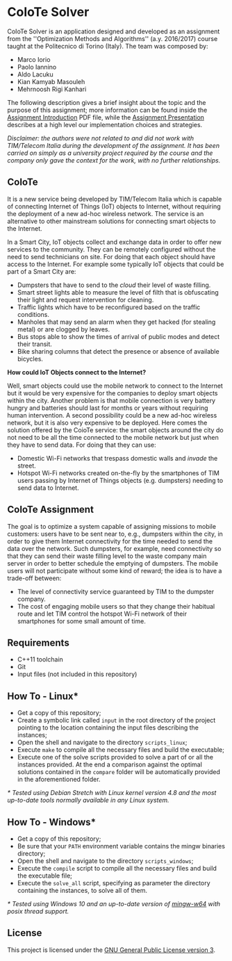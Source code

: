 # CoIoTe Solver

CoIoTe Solver is an application designed and developed as an assignment from the
''Optimization Methods and Algorithms'' (a.y. 2016/2017) course taught at the
Politecnico di Torino (Italy). The team was composed by:

+ Marco Iorio
+ Paolo Iannino
+ Aldo Lacuku
+ Kian Kamyab Masouleh
+ Mehrnoosh Rigi Kanhari

The following description gives a brief insight about the topic and the
purpose of this assignment; more information can be found inside the
[Assignment Introduction](AssignmentIntroduction.pdf) PDF file, while the
[Assignment Presentation](AssignmentPresentation.pdf) describes at a high level
our implementation choices and strategies.

*Disclaimer: the authors were not related to and did not work with TIM/Telecom
Italia during the development of the assignment. It has been carried on simply
as a university project required by the course and the company only gave the
context for the work, with no further relationships.*

## CoIoTe

It is a new service being developed by TIM/Telecom Italia which is capable of
connecting Internet of Things (IoT) objects to Internet, without requiring the
deployment of a new ad-hoc wireless network. The service is an alternative to
other mainstream solutions for connecting smart objects to the Internet.

In a Smart City, IoT objects collect and exchange data in order to offer new
services to the community. They can be remotely configured without the need to
send technicians on site. For doing that each object should have access to the
Internet. For example some typically IoT objects that could be part of a Smart
City are:

+ Dumpsters that have to send to the *cloud* their level of waste filling.
+ Smart street lights able to measure the level of filth that is obfuscating
  their light and request intervention for cleaning.
+ Traffic lights which have to be reconfigured based on the traffic conditions.
+ Manholes that may send an alarm when they get hacked (for stealing metal) or
  are clogged by leaves.
+ Bus stops able to show the times of arrival of public modes and detect their
  transit.
+ Bike sharing columns that detect the presence or absence of available bicycles.

**How could IoT Objects connect to the Internet?**

Well, smart objects could use the mobile network to connect to the Internet but
it would be very expensive for the companies to deploy smart objects within the
city. Another problem is that mobile connection is very battery hungry and
batteries should last for months or years without requiring human intervention.
A second possibility could be a new ad-hoc wireless network, but it is also
very expensive to be deployed.
Here comes the solution offered by the CoioTe service: the smart objects around
the city do not need to be all the time connected to the mobile network but just
when they have to send data. For doing that they can use:

+ Domestic Wi-Fi networks that trespass domestic walls and *invade* the street.
+ Hotspot Wi-Fi networks created on-the-fly by the smartphones of TIM users
  passing by Internet of Things objects (e.g. dumpsters) needing to send data to
  Internet.

## CoIoTe Assignment

The goal is to optimize a system capable of assigning missions to mobile
customers: users have to be sent near to, e.g., dumpsters within the city, in
order to give them Internet connectivity for the time needed to send the data
over the network. Such dumpsters, for example, need connectivity so that they
can send their waste filling level to the waste company main server in order to
better schedule the emptying of dumpsters. The mobile users will not participate
without some kind of reward; the idea is to have a trade-off between:

+ The level of connectivity service guaranteed by TIM to the dumpster company.
+ The cost of engaging mobile users so that they change their habitual route and
  let TIM control the hotspot Wi-Fi network of their smartphones for some small
  amount of time.

## Requirements

+ C++11 toolchain
+ Git
+ Input files (not included in this repository)

## How To - Linux\*

+ Get a copy of this repository;
+ Create a symbolic link called `input` in the root directory of the project
  pointing to the location containing the input files describing the instances;
+ Open the shell and navigate to the directory `scripts_linux`;
+ Execute `make` to compile all the necessary files and build the executable;
+ Execute one of the solve scripts provided to solve a part of or all the
  instances provided. At the end a comparison against the optimal solutions
  contained in the `compare` folder will be automatically provided in the
  aforementioned folder.

*\* Tested using Debian Stretch with Linux kernel version 4.8 and the most
up-to-date tools normally available in any Linux system.*

## How To - Windows\*

+ Get a copy of this repository;
+ Be sure that your `PATH` environment variable contains the mingw binaries
  directory;
+ Open the shell and navigate to the directory `scripts_windows`;
+ Execute the `compile` script to compile all the necessary files and build the
  executable file;
+ Execute the `solve_all` script, specifying as parameter the directory
  containing the instances, to solve all of them.

*\* Tested using Windows 10 and an up-to-date version of [mingw-w64](
https://sourceforge.net/projects/mingw-w64) with posix thread support.*

## License

This project is licensed under the [GNU General Public License version 3](
https://www.gnu.org/licenses/gpl-3.0.en.html).
